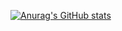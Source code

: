 [![Anurag's GitHub stats](https://github-readme-stats.vercel.app/api?username=derric&show_icons=true)](https://github.com/anuraghazra/github-readme-stats)

<!--
### Hi there 👋

**derric/derric** is a ✨ _special_ ✨ repository because its `README.md` (this file) appears on your GitHub profile.

Here are some ideas to get you started:

- 🔭 I’m currently working on ...
- 🌱 I’m currently learning ...
- 👯 I’m looking to collaborate on ...
- 🤔 I’m looking for help with ...
- 💬 Ask me about ...
- 📫 How to reach me: ...
- 😄 Pronouns: ...
- ⚡ Fun fact: ...
-->
